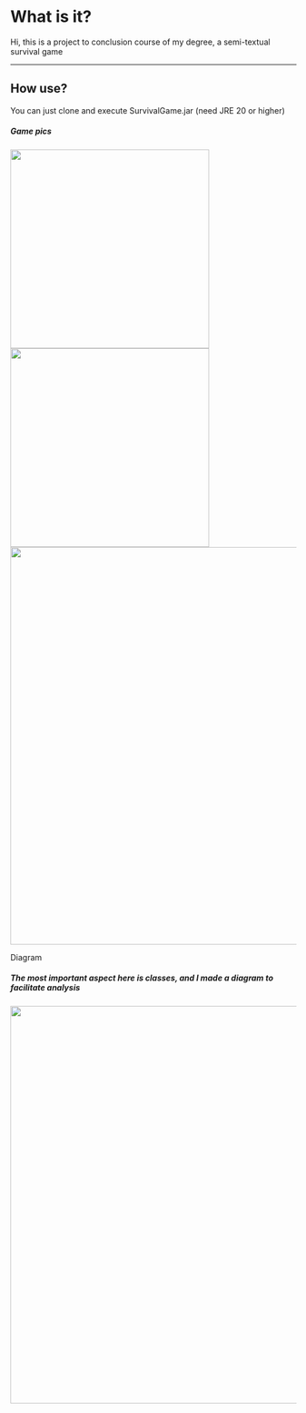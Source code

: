 <h1>What is it?</h1>
<p>Hi, this is a project to conclusion course of my degree, a semi-textual survival game</p>

<p></p>
<hr>
<h2>How use?</h2>
<p>You can just clone and execute SurvivalGame.jar (need JRE 20 or higher)</p>

<h5>Game pics</h5>
<div style='display:flex; flex-wrap: wrap;'>
  <img style='width: 350px' src="https://github.com/sheiely/suvival-game-poo-discipline/blob/main/images/pic1.png">
  <img style='width: 350px' src="https://github.com/sheiely/suvival-game-poo-discipline/blob/main/images/pic2.png">
  <img style='width: 700px' src="https://github.com/sheiely/suvival-game-poo-discipline/blob/main/images/pic3.png">  
</div>
<p>Diagram</p>
<h5>The most important aspect here is classes, and I made a diagram to facilitate analysis</h5>
  <img style='width: 700px' src="https://github.com/sheiely/suvival-game-poo-discipline/blob/main/images/diagram.png">  

